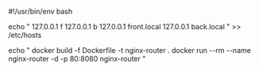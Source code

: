 #!/usr/bin/env bash

echo "
127.0.0.1 f
127.0.0.1 b
127.0.0.1 front.local
127.0.0.1 back.local
" >> /etc/hosts


echo "
docker build -f Dockerfile -t nginx-router .
docker run --rm --name nginx-router -d -p 80:8080 nginx-router
"